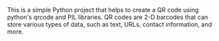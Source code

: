 This is a simple Python project that helps to create a QR code using python's qrcode and PIL libraries. QR codes are 2-D barcodes that can store various types of data, such as text, URLs, contact information, and more.
